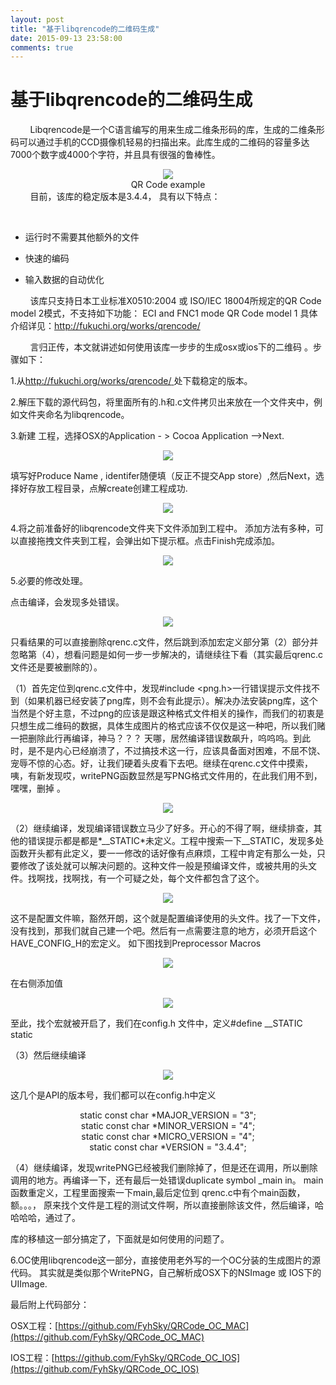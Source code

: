 ```yaml
---
layout: post
title: "基于libqrencode的二维码生成"
date: 2015-09-13 23:58:00
comments: true
--- 
```

基于libqrencode的二维码生成
============
&#160;&#160;&#160;&#160;&#160;&#160;&#160;&#160;Libqrencode是一个C语言编写的用来生成二维条形码的库，生成的二维条形码可以通过手机的CCD摄像机轻易的扫描出来。此库生成的二维码的容量多达7000个数字或4000个字符，并且具有很强的鲁棒性。
<div align="center"><img src="https://raw.githubusercontent.com/FyhSky/FyhSky.github.io/master/_posts/%E4%BA%8C%E7%BB%B4%E7%A0%81%E5%BA%93%E7%A7%BB%E6%A4%8D/resources/image001.png"/>
</div><div align="center">QR Code example</div>&#160;&#160;&#160;&#160;&#160;&#160;&#160;&#160;目前，该库的稳定版本是3.4.4， 具有以下特点：
&#160;&#160;&#160;&#160;&#160;&#160;&#160;&#160;
 * 运行时不需要其他额外的文件&#160;&#160;&#160;&#160;&#160;&#160;&#160;&#160; 
* 快速的编码&#160;&#160;&#160;&#160;&#160;&#160;&#160;&#160; 
* 输入数据的自动优化&#160;&#160;&#160;&#160;&#160;&#160;&#160;&#160;该库只支持日本工业标准X0510:2004 或 ISO/IEC 18004所规定的QR Code model 2模式，不支持如下功能：ECI and FNC1 modeQR Code model 1具体介绍详见：[http://fukuchi.org/works/qrencode/](http://fukuchi.org/works/qrencode/)&#160;&#160;&#160;&#160;&#160;&#160;&#160;&#160;言归正传，本文就讲述如何使用该库一步步的生成osx或ios下的二维码 。步骤如下：
1.从[http://fukuchi.org/works/qrencode/](http://fukuchi.org/works/qrencode/)处下载稳定的版本。
2.解压下载的源代码包，将里面所有的.h和.c文件拷贝出来放在一个文件夹中，例如文件夹命名为libqrencode。
3.新建 工程，选择OSX的Application - > Cocoa Application –>Next.
<div align="center"><img src="https://raw.githubusercontent.com/FyhSky/FyhSky.github.io/master/_posts/%E4%BA%8C%E7%BB%B4%E7%A0%81%E5%BA%93%E7%A7%BB%E6%A4%8D/resources/image002.png"/>
</div>填写好Produce Name , identifer随便填（反正不提交App store）,然后Next，选择好存放工程目录，点解create创建工程成功.<div align="center"><img src="https://raw.githubusercontent.com/FyhSky/FyhSky.github.io/master/_posts/%E4%BA%8C%E7%BB%B4%E7%A0%81%E5%BA%93%E7%A7%BB%E6%A4%8D/resources/image004.png"/>
</div>4.将之前准备好的libqrencode文件夹下文件添加到工程中。添加方法有多种，可以直接拖拽文件夹到工程，会弹出如下提示框。点击Finish完成添加。
<div align="center"><img src="https://raw.githubusercontent.com/FyhSky/FyhSky.github.io/master/_posts/%E4%BA%8C%E7%BB%B4%E7%A0%81%E5%BA%93%E7%A7%BB%E6%A4%8D/resources/image006.png"/>
</div>5.必要的修改处理。
点击编译，会发现多处错误。
<div align="center"><img src="https://raw.githubusercontent.com/FyhSky/FyhSky.github.io/master/_posts/%E4%BA%8C%E7%BB%B4%E7%A0%81%E5%BA%93%E7%A7%BB%E6%A4%8D/resources/image008.png"/>
</div>只看结果的可以直接删除qrenc.c文件，然后跳到添加宏定义部分第（2）部分并忽略第（4），想看问题是如何一步一步解决的，请继续往下看（其实最后qrenc.c文件还是要被删除的）。
（1）首先定位到qrenc.c文件中，发现#include <png.h>一行错误提示文件找不到（如果机器已经安装了png库，则不会有此提示）。解决办法安装png库，这个当然是个好主意，不过png的应该是跟这种格式文件相关的操作，而我们的初衷是只想生成二维码的数据，具体生成图片的格式应该不仅仅是这一种吧，所以我们赌一把删除此行再编译，神马？？？ 天哪，居然编译错误数飙升，呜呜呜。到此时，是不是内心已经崩溃了，不过搞技术这一行，应该具备面对困难，不屈不饶、宠辱不惊的心态。好，让我们硬着头皮看下去吧。继续在qrenc.c文件中摸索，咦，有新发现哎，writePNG函数显然是写PNG格式文件用的，在此我们用不到，嘿嘿，删掉 。<div align="center"><img src="https://raw.githubusercontent.com/FyhSky/FyhSky.github.io/master/_posts/%E4%BA%8C%E7%BB%B4%E7%A0%81%E5%BA%93%E7%A7%BB%E6%A4%8D/resources/image009.png"/>
</div>
（2）继续编译，发现编译错误数立马少了好多。开心的不得了啊，继续排查，其他的错误提示都是都是*__STATIC*未定义。工程中搜索一下__STATIC，发现多处函数开头都有此定义，要一一修改的话好像有点麻烦，工程中肯定有那么一处，只要修改了该处就可以解决问题的。这种文件一般是预编译文件，或被共用的头文件。找啊找，找啊找，有一个可疑之处，每个文件都包含了这个。

<div align="center"><img src="https://raw.githubusercontent.com/FyhSky/FyhSky.github.io/master/_posts/%E4%BA%8C%E7%BB%B4%E7%A0%81%E5%BA%93%E7%A7%BB%E6%A4%8D/resources/image011.png"/>
</div>这不是配置文件嘛，豁然开朗，这个就是配置编译使用的头文件。找了一下文件，没有找到，那我们就自己建一个吧。然后有一点需要注意的地方，必须开启这个HAVE_CONFIG_H的宏定义。如下图找到Preprocessor Macros

<div align="center"><img src="https://raw.githubusercontent.com/FyhSky/FyhSky.github.io/master/_posts/%E4%BA%8C%E7%BB%B4%E7%A0%81%E5%BA%93%E7%A7%BB%E6%A4%8D/resources/image012.png"/>
</div>在右侧添加值

<div align="center"><img src="https://raw.githubusercontent.com/FyhSky/FyhSky.github.io/master/_posts/%E4%BA%8C%E7%BB%B4%E7%A0%81%E5%BA%93%E7%A7%BB%E6%A4%8D/resources/image014.png"/>
</div>至此，找个宏就被开启了，我们在config.h 文件中，定义#define __STATIC static
（3）然后继续编译
<div align="center"><img src="https://raw.githubusercontent.com/FyhSky/FyhSky.github.io/master/_posts/%E4%BA%8C%E7%BB%B4%E7%A0%81%E5%BA%93%E7%A7%BB%E6%A4%8D/resources/image015.png"/>
</div>这几个是API的版本号，我们都可以在config.h中定义
<div align="center">static const char *MAJOR_VERSION = "3";
</div><div align="center">static const char *MINOR_VERSION = "4";</div>
<div align="center">static const char *MICRO_VERSION = "4";
</div><div align="center">static const char   *VERSION = "3.4.4";   </div>（4）继续编译，发现writePNG已经被我们删除掉了，但是还在调用，所以删除调用的地方。再编译一下，还有最后一处错误duplicate symbol _main in。 main函数重定义，工程里面搜索一下main,最后定位到 qrenc.c中有个main函数， 额。。。， 原来找个文件是工程的测试文件啊，所以直接删除该文件，然后编译，哈哈哈哈，通过了。库的移植这一部分搞定了，下面就是如何使用的问题了。6.OC使用libqrencode这一部分，直接使用老外写的一个OC分装的生成图片的源代码。其实就是类似那个WritePNG，自己解析成OSX下的NSImage 或 IOS下的UIImage.
最后附上代码部分：
OSX工程：[https://github.com/FyhSky/QRCode_OC_MAC](https://github.com/FyhSky/QRCode_OC_MAC)
IOS工程：[https://github.com/FyhSky/QRCode_OC_IOS](https://github.com/FyhSky/QRCode_OC_IOS)